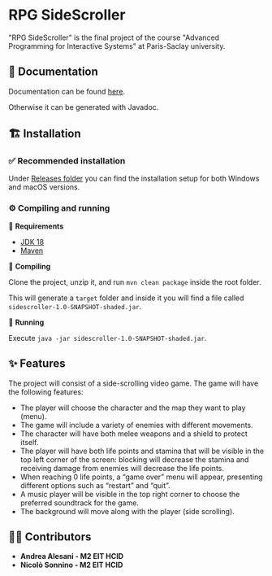 # RPG SideScroller

"RPG SideScroller" is the final project of the course "Advanced Programming for Interactive Systems" at Paris-Saclay
university.

## 📖 Documentation

Documentation can be found [here](https://sidescroller-javadoc.vercel.app/).

Otherwise it can be generated with Javadoc.

## 🏗 Installation

### ✅ Recommended installation

Under [Releases folder](https://github.com/andrealesani/side-scrolling-game/releases/tag/v0.1) you can find the
installation setup for both Windows and macOS versions.

### ⚙️ Compiling and running

🚧 **Requirements**

- [JDK 18](https://jdk.java.net/18/)
- [Maven](https://maven.apache.org/download.cgi)

🔨 **Compiling**

Clone the project, unzip it, and run `mvn clean package` inside the root folder.

This will generate a `target` folder and inside it you will find a file called `sidescroller-1.0-SNAPSHOT-shaded.jar`.

🚀 **Running**

Execute `java -jar sidescroller-1.0-SNAPSHOT-shaded.jar`.

## ✨ Features

The project will consist of a side-scrolling video game. The game will have the following features:

- The player will choose the character and the map they want to play (menu).
- The game will include a variety of enemies with different movements.
- The character will have both melee weapons and a shield to protect itself.
- The player will have both life points and stamina that will be visible in the top left corner of the screen: blocking
  will decrease the stamina and receiving damage from enemies will decrease the life points.
- When reaching 0 life points, a “game over” menu will appear, presenting different options such as “restart” and “quit”.
- A music player will be visible in the top right corner to choose the preferred soundtrack for the game.
- The background will move along with the player (side scrolling).

## 👨‍💻 Contributors

- **Andrea Alesani - M2 EIT HCID**
- **Nicolò Sonnino - M2 EIT HCID**
